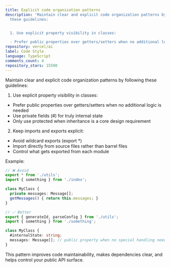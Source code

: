 ```yaml
---
title: Explicit code organization patterns
description: 'Maintain clear and explicit code organization patterns by following
  these guidelines:


  1. Use explicit property visibility in classes:

  - Prefer public properties over getters/setters when no additional logic is needed'
repository: vercel/ai
label: Code Style
language: TypeScript
comments_count: 4
repository_stars: 15590
---
```


Maintain clear and explicit code organization patterns by following these guidelines:

1. Use explicit property visibility in classes:
- Prefer public properties over getters/setters when no additional logic is needed
- Use private fields (#) for truly internal state
- Only use protected when inheritance is a core design requirement

2. Keep imports and exports explicit:
- Avoid wildcard exports (export *)
- Import directly from source files rather than barrel files
- Control what gets exported from each module

Example:
```typescript
// ❌ Avoid
export * from './utils';
import { something } from './index';

class MyClass {
  private messages: Message[];
  getMessages() { return this.messages; }
}

// ✅ Better
export { generateId, parseConfig } from './utils';
import { something } from './something';

class MyClass {
  #internalState: string;
  messages: Message[]; // public property when no special handling needed
}
```

This pattern improves code maintainability, makes dependencies clear, and helps control your public API surface.